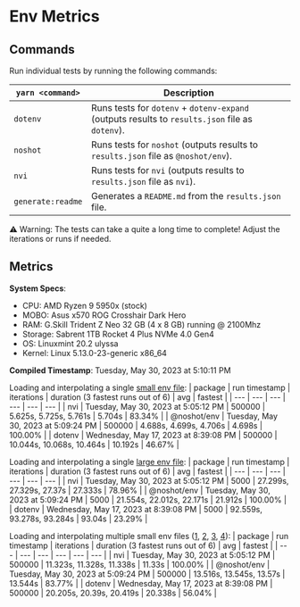 # Env Metrics

## Commands

Run individual tests by running the following commands:

| `yarn <command>` | Description                                                                                     |
| ---------------- | ----------------------------------------------------------------------------------------------- |
| `dotenv`         | Runs tests for `dotenv` + `dotenv-expand` (outputs results to `results.json` file as `dotenv`). |
| `noshot`         | Runs tests for `noshot` (outputs results to `results.json` file as `@noshot/env`).                |
| `nvi`            | Runs tests for `nvi` (outputs results to `results.json` file as `nvi`).                       |
| `generate:readme`| Generates a `README.md` from the `results.json` file.                                           |

⚠️ Warning: The tests can take a quite a long time to complete! Adjust the iterations or runs if needed.


## Metrics

**System Specs**:

- CPU: AMD Ryzen 9 5950x (stock)
- MOBO: Asus x570 ROG Crosshair Dark Hero
- RAM: G.Skill Trident Z Neo 32 GB (4 x 8 GB) running @ 2100Mhz
- Storage: Sabrent 1TB Rocket 4 Plus NVMe 4.0 Gen4
- OS: Linuxmint 20.2 ulyssa
- Kernel: Linux 5.13.0-23-generic x86_64

**Compiled Timestamp**: Tuesday, May 30, 2023 at 5:10:11 PM

Loading and interpolating a single [small env file](https://github.com/mattcarlotta/nvi/blob/main/benchmarks/.env):
| package | run timestamp | iterations | duration (3 fastest runs out of 6) | avg | fastest |
| --- | --- | --- | --- | --- | --- |
| nvi | Tuesday, May 30, 2023 at 5:05:12 PM | 500000 | 5.625s, 5.725s, 5.761s | 5.704s | 83.34% |
| @noshot/env | Tuesday, May 30, 2023 at 5:09:24 PM | 500000 | 4.688s, 4.699s, 4.706s | 4.698s | 100.00% |
| dotenv | Wednesday, May 17, 2023 at 8:39:08 PM | 500000 | 10.044s, 10.068s, 10.464s | 10.192s | 46.67% |

Loading and interpolating a single [large env file](https://github.com/mattcarlotta/nvi/blob/main/benchmarks/.env.interp):
| package | run timestamp | iterations | duration (3 fastest runs out of 6) | avg | fastest |
| --- | --- | --- | --- | --- | --- |
| nvi | Tuesday, May 30, 2023 at 5:05:12 PM | 5000 | 27.299s, 27.329s, 27.37s | 27.333s | 78.96% |
| @noshot/env | Tuesday, May 30, 2023 at 5:09:24 PM | 5000 | 21.554s, 22.012s, 22.171s | 21.912s | 100.00% |
| dotenv | Wednesday, May 17, 2023 at 8:39:08 PM | 5000 | 92.559s, 93.278s, 93.284s | 93.04s | 23.29% |

Loading and interpolating multiple small env files ([1](https://github.com/mattcarlotta/nvi/blob/main/benchmarks/.env), [2](https://github.com/mattcarlotta/nvi/blob/main/benchmarks/.env.development), [3](https://github.com/mattcarlotta/nvi/blob/main/benchmarks/.env.local), [4](https://github.com/mattcarlotta/nvi/blob/main/benchmarks/.env.development.local)):
| package | run timestamp | iterations | duration (3 fastest runs out of 6) | avg | fastest |
| --- | --- | --- | --- | --- | --- |
| nvi | Tuesday, May 30, 2023 at 5:05:12 PM | 500000 | 11.323s, 11.328s, 11.338s | 11.33s | 100.00% |
| @noshot/env | Tuesday, May 30, 2023 at 5:09:24 PM | 500000 | 13.516s, 13.545s, 13.57s | 13.544s | 83.77% |
| dotenv | Wednesday, May 17, 2023 at 8:39:08 PM | 500000 | 20.205s, 20.39s, 20.419s | 20.338s | 56.04% |
